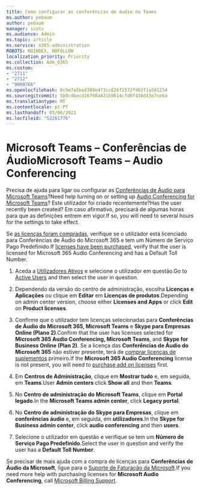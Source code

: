 ```yaml
---
title: Como configurar as conferências de áudio no Teams
ms.author: pebaum
author: pebaum
manager: scotv
ms.audience: Admin
ms.topic: article
ms.service: o365-administration
ROBOTS: NOINDEX, NOFOLLOW
localization_priority: Priority
ms.collection: Adm_O365
ms.custom:
- "2711"
- "2712"
- "9000766"
ms.openlocfilehash: 0c9e7a5bed309e473cc626f2572f902f1a581234
ms.sourcegitcommit: 5b0cd6ecd16798a421b9614cfd0f416d43e7ce6a
ms.translationtype: MT
ms.contentlocale: pt-PT
ms.lasthandoff: 05/06/2021
ms.locfileid: "52261776"
---
```

# <a name="microsoft-teams--audio-conferencing"></a><span data-ttu-id="5f325-102">Microsoft Teams – Conferências de Áudio</span><span class="sxs-lookup"><span data-stu-id="5f325-102">Microsoft Teams – Audio Conferencing</span></span>

<span data-ttu-id="5f325-103">Precisa de ajuda para ligar ou configurar as [Conferências de Áudio para Microsoft Teams](https://docs.microsoft.com/microsoftteams/set-up-audio-conferencing-in-teams)?</span><span class="sxs-lookup"><span data-stu-id="5f325-103">Need help turning on or setting up [Audio Conferencing for Microsoft Teams](https://docs.microsoft.com/microsoftteams/set-up-audio-conferencing-in-teams)?</span></span>  <span data-ttu-id="5f325-104">Este utilizador foi criado recentemente?</span><span class="sxs-lookup"><span data-stu-id="5f325-104">Has the user recently been created?</span></span> <span data-ttu-id="5f325-105">Em caso afirmativo, precisará de algumas horas para que as definições entrem em vigor.</span><span class="sxs-lookup"><span data-stu-id="5f325-105">If so, you will need to several hours for the settings to take effect.</span></span>

<span data-ttu-id="5f325-106">Se [as licenças foram compradas](https://docs.microsoft.com/microsoftteams/set-up-audio-conferencing-in-teams#step-2-get-and-assign-licenses), verifique se o utilizador está licenciado para Conferências de Áudio do Microsoft 365 e tem um Número de Serviço Pago Predefinido.</span><span class="sxs-lookup"><span data-stu-id="5f325-106">If [licenses have been purchased](https://docs.microsoft.com/microsoftteams/set-up-audio-conferencing-in-teams#step-2-get-and-assign-licenses), verify that the user is licensed for Microsoft 365 Audio Conferencing and has a Default Toll Number.</span></span>

1. <span data-ttu-id="5f325-107">Aceda a [Utilizadores Ativos](https://admin.microsoft.com/Adminportal/Home?source=applauncher#/users) e selecione o utilizador em questão.</span><span class="sxs-lookup"><span data-stu-id="5f325-107">Go to [Active Users](https://admin.microsoft.com/Adminportal/Home?source=applauncher#/users) and then select the user in question.</span></span>

2. <span data-ttu-id="5f325-108">Dependendo da versão do centro de administração, escolha **Licenças e Aplicações** ou clique em **Editar** em **Licenças de produtos**.</span><span class="sxs-lookup"><span data-stu-id="5f325-108">Depending on admin center version, choose either **Licenses and Apps** or click **Edit** on **Product licenses**.</span></span>

3. <span data-ttu-id="5f325-109">Confirme que o utilizador tem licenças selecionadas para **Conferências de Áudio do Microsoft 365, Microsoft Teams** e **Skype para Empresas Online (Plano 2)**.</span><span class="sxs-lookup"><span data-stu-id="5f325-109">Confirm that the user has licenses selected for **Microsoft 365 Audio Conferencing, Microsoft Teams**, and **Skype for Business Online (Plan 2)**.</span></span> <span data-ttu-id="5f325-110">Se a licença das **Conferências de Áudio do Microsoft 365** não estiver presente, terá de [comprar licenças de suplementos](https://docs.microsoft.com/microsoftteams/teams-add-on-licensing/microsoft-teams-add-on-licensing?tabs=small-business) primeiro.</span><span class="sxs-lookup"><span data-stu-id="5f325-110">If the **Microsoft 365 Audio Conferencing** license is not present, you will need to [purchase add on licenses](https://docs.microsoft.com/microsoftteams/teams-add-on-licensing/microsoft-teams-add-on-licensing?tabs=small-business) first.</span></span>

4. <span data-ttu-id="5f325-111">Em **Centros de Administração**, clique em **Mostrar tudo** e, em seguida, em **Teams**.</span><span class="sxs-lookup"><span data-stu-id="5f325-111">User **Admin centers** click **Show all** and then **Teams**.</span></span>

5. <span data-ttu-id="5f325-112">No **Centro de administração do Microsoft Teams**, clique em **Portal legado**.</span><span class="sxs-lookup"><span data-stu-id="5f325-112">In the **Microsoft Teams admin center**, click **Legacy portal**.</span></span>

6. <span data-ttu-id="5f325-113">No **Centro de administração do Skype para Empresas**, clique em **conferências áudio** e, em seguida, em **utilizadores**.</span><span class="sxs-lookup"><span data-stu-id="5f325-113">In the **Skype for Business admin center**, click **audio conferencing** and then **users**.</span></span>

7. <span data-ttu-id="5f325-114">Selecione o utilizador em questão e verifique se tem um **Número de Serviço Pago Predefinido**.</span><span class="sxs-lookup"><span data-stu-id="5f325-114">Select the user in question and verify the user has a **Default Toll Number**.</span></span>

<span data-ttu-id="5f325-115">Se precisar de mais ajuda com a compra de licenças para **Conferências de Áudio da Microsoft**, ligue para o [Suporte de Faturação da Microsoft](/microsoft-365/admin/contact-support-for-business-products?view=o365-worldwide#phone-support).</span><span class="sxs-lookup"><span data-stu-id="5f325-115">If you need more help with purchasing licenses for **Microsoft Audio Conferencing**, call [Microsoft Billing Support](/microsoft-365/admin/contact-support-for-business-products?view=o365-worldwide#phone-support).</span></span>

